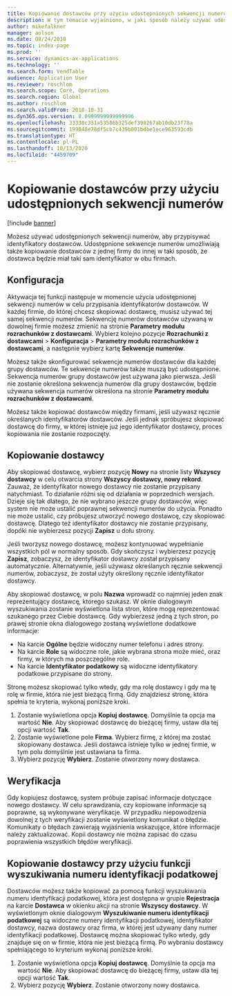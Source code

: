 ```yaml
---
title: Kopiowanie dostawców przy użyciu udostępnionych sekwencji numerów
description: W tym temacie wyjaśniono, w jaki sposób należy używać udostępnionych sekwencji numerów w celu kopiowania dostawców do innej firmy z zachowaniem niezmienionego identyfikatora dostawcy.
author: mikefalkner
manager: aolson
ms.date: 08/24/2018
ms.topic: index-page
ms.prod: ''
ms.service: dynamics-ax-applications
ms.technology: ''
ms.search.form: VendTable
audience: Application User
ms.reviewer: roschlom
ms.search.scope: Core, Operations
ms.search.region: Global
ms.author: roschlom
ms.search.validFrom: 2018-10-31
ms.dyn365.ops.version: 8.0999999999999996
ms.openlocfilehash: 33338c331a53586b325def398267ab10db23f78a
ms.sourcegitcommit: 199848e78df5cb7c439b001bdbe1ece963593cdb
ms.translationtype: HT
ms.contentlocale: pl-PL
ms.lasthandoff: 10/13/2020
ms.locfileid: "4459709"
---
```

# <a name="copy-vendors-by-using-shared-number-sequences"></a>Kopiowanie dostawców przy użyciu udostępnionych sekwencji numerów

[!include [banner](../includes/banner.md)]

Możesz używać udostępnionych sekwencji numerów, aby przypisywać identyfikatory dostawców. Udostępnione sekwencje numerów umożliwiają także kopiowanie dostawców z jednej firmy do innej w taki sposób, że dostawca będzie miał taki sam identyfikator w obu firmach.

## <a name="setup"></a>Konfiguracja

Aktywacja tej funkcji następuje w momencie użycia udostępnionej sekwencji numerów w celu przypisania identyfikatorów dostawców. W każdej firmie, do której chcesz skopiować dostawcę, musisz używać tej samej sekwencji numerów. Sekwencję numerów dostawców używaną w dowolnej firmie możesz zmienić na stronie **Parametry modułu rozrachunków z dostawcami**. Wybierz kolejno pozycje **Rozrachunki z dostawcami** \> **Konfiguracja** \> **Parametry modułu rozrachunków z dostawcami**, a następnie wybierz kartę **Sekwencje numerów**.

Możesz także skonfigurować sekwencje numerów dostawców dla każdej grupy dostawców. Te sekwencje numerów także muszą być udostępnione. Sekwencja numerów grupy dostawców jest używana jako pierwsza. Jeśli nie zostanie określona sekwencja numerów dla grupy dostawców, będzie używana sekwencja numerów określona na stronie **Parametry modułu rozrachunków z dostawcami**.

Możesz także kopiować dostawców między firmami, jeśli używasz ręcznie określanych identyfikatorów dostawców. Jeśli jednak spróbujesz skopiować dostawcę do firmy, w której istnieje już jego identyfikator dostawcy, proces kopiowania nie zostanie rozpoczęty.

## <a name="copy-a-vendor"></a>Kopiowanie dostawcy

Aby skopiować dostawcę, wybierz pozycję **Nowy** na stronie listy **Wszyscy dostawcy** w celu otwarcia strony **Wszyscy dostawcy, nowy rekord**. Zauważ, że identyfikator nowego dostawcy nie zostanie przypisany natychmiast. To działanie różni się od działania w poprzednich wersjach. Dzieje się tak dlatego, że nie wybrano jeszcze grupy dostawców, więc system nie może ustalić poprawnej sekwencji numerów do użycia. Ponadto nie może ustalić, czy próbujesz utworzyć nowego dostawcę, czy skopiować dostawcę. Dlatego też identyfikator dostawcy nie zostanie przypisany, dopóki nie wybierzesz pozycji **Zapisz** u dołu strony.

Jeśli tworzysz nowego dostawcę, możesz kontynuować wypełnianie wszystkich pól w normalny sposób. Gdy skończysz i wybierzesz pozycję **Zapisz**, zobaczysz, że identyfikator dostawcy został przypisany automatycznie. Alternatywnie, jeśli używasz określanych ręcznie sekwencji numerów, zobaczysz, że został użyty określony ręcznie identyfikator dostawcy.

Aby skopiować dostawcę, w polu **Nazwa** wprowadź co najmniej jeden znak reprezentujący dostawcę, którego szukasz. W oknie dialogowym wyszukiwania zostanie wyświetlona lista stron, które mogą reprezentować szukanego przez Ciebie dostawcę. Gdy wybierzesz jedną z tych stron, po prawej stronie okna dialogowego zostaną wyświetlone dodatkowe informacje:

- Na karcie **Ogólne** będzie widoczny numer telefonu i adres strony.
- Na karcie **Role** są widoczne role, jakie wybrana strona może mieć, oraz firmy, w których ma poszczególne role.
- Na karcie **Identyfikator podatkowy** są widoczne identyfikatory podatkowe przypisane do strony.

Stronę możesz skopiować tylko wtedy, gdy ma rolę dostawcy i gdy ma tę rolę w firmie, która nie jest bieżącą firmą. Gdy znajdziesz stronę, która spełnia te kryteria, wykonaj poniższe kroki.

1. Zostanie wyświetlona opcja **Kopiuj dostawcę**. Domyślnie ta opcja ma wartość **Nie**. Aby skopiować dostawcę do bieżącej firmy, ustaw dla tej opcji wartość **Tak**. 
2. Zostanie wyświetlone pole **Firma**. Wybierz firmę, z której ma zostać skopiowany dostawca. Jeśli dostawca istnieje tylko w jednej firmie, w tym polu domyślnie jest ustawiana ta firma.
3. Wybierz pozycję **Wybierz**. Zostanie otworzony nowy dostawca.

## <a name="validation"></a>Weryfikacja

Gdy kopiujesz dostawcę, system próbuje zapisać informacje dotyczące nowego dostawcy. W celu sprawdzania, czy kopiowane informacje są poprawne, są wykonywane weryfikacje. W przypadku niepowodzenia dowolnej z tych weryfikacji zostanie wyświetlony komunikat o błędzie. Komunikaty o błędach zawierają wyjaśnienia wskazujące, które informacje należy zaktualizować. Kopii dostawcy nie można zapisać do czasu poprawienia wszystkich błędów weryfikacji.

## <a name="copy-a-vendor-by-using-the-tax-exempt-number-search-feature"></a>Kopiowanie dostawcy przy użyciu funkcji wyszukiwania numeru identyfikacji podatkowej

Dostawców możesz także kopiować za pomocą funkcji wyszukiwania numeru identyfikacji podatkowej, która jest dostępna w grupie **Rejestracja** na karcie **Dostawca** w okienku akcji na stronie **Wszyscy dostawcy**. W wyświetlonym oknie dialogowym **Wyszukiwanie numeru identyfikacji podatkowej** są widoczne numery identyfikacji podatkowej, identyfikator dostawcy, nazwa dostawcy oraz firma, w której jest używany dany numer identyfikacji podatkowej. Dostawcę można skopiować tylko wtedy, gdy znajduje się on w firmie, która nie jest bieżącą firmą. Po wybraniu dostawcy spełniającego to kryterium wykonaj poniższe kroki.

1. Zostanie wyświetlona opcja **Kopiuj dostawcę**. Domyślnie ta opcja ma wartość **Nie**. Aby skopiować dostawcę do bieżącej firmy, ustaw dla tej opcji wartość **Tak**.
2. Wybierz pozycję **Wybierz**. Zostanie otworzony nowy dostawca.
